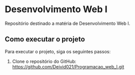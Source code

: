 # Desenvolvimento Web I

Repositório destinado a matéria de Desenvolvimento Web I.

## Como executar o projeto

Para executar o projeto, siga os seguintes passos:

1. Clone o repositório do GitHub: https://github.com/Deivid021/Programacao_web_I.git